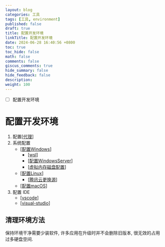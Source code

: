 ```yaml
---
layout: blog
categories: 工具
tags: [工具, environment]
published: false
draft: true
title: 配置开发环境
linkTitle: 配置开发环境
date: 2024-06-28 16:40:56 +0800
toc: true
toc_hide: false
math: false
comments: false
giscus_comments: true
hide_summary: false
hide_feedback: false
description: 
weight: 100
---
```


- [ ] 配置开发环境

# 配置开发环境

1. 配置[[代理]]
1. 系统配置
   - [[配置Windows]]
     - [[wsl]]
     - [[配置WindowsServer]]
     - [[虚拟内存磁盘配置]]
   - [[配置Linux]]
     - [[腾讯云更换源]]
   - [[配置macOS]]
1. 配置 IDE
   - [[vscode]]
   - [[visual-studio]]

## 清理环境方法

保持环境干净需要少装软件, 许多应用在升级时并不会删除旧版本, 很无效的占用过多硬盘空间.

[//begin]: # "Autogenerated link references for markdown compatibility"
[代理]: %E4%BB%A3%E7%90%86 "代理"
[配置Windows]: %E9%85%8D%E7%BD%AEWindows "配置Windows"
[wsl]: wsl "wsl"
[配置WindowsServer]: %E9%85%8D%E7%BD%AEWindowsServer "配置WindowsServer"
[虚拟内存磁盘配置]: %E8%99%9A%E6%8B%9F%E5%86%85%E5%AD%98%E7%A3%81%E7%9B%98%E9%85%8D%E7%BD%AE "虚拟内存磁盘配置"
[配置Linux]: %E9%85%8D%E7%BD%AELinux "配置Linux"
[腾讯云更换源]: %E8%85%BE%E8%AE%AF%E4%BA%91%E6%9B%B4%E6%8D%A2%E6%BA%90 "腾讯云更换源"
[配置macOS]: %E9%85%8D%E7%BD%AEmacOS "配置macOS"
[vscode]: vscode/vscode "vscode"
[visual-studio]: visual-studio/visual-studio "visual-studio"
[//end]: # "Autogenerated link references"

